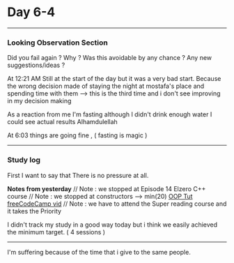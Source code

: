 # Day 6-4

___
### Looking Observation Section

Did you fail again ?
Why ?
Was this avoidable by any chance ?
Any new suggestions/ideas ?

At 12:21 AM Still at the start of the day but it was a very bad start.
Because the wrong decision made of staying the night at mostafa's place and spending time with them --> this is the third time and i don't see improving in my decision making

As a reaction from me I'm fasting although I didn't drink enough water
I could see actual results Alhamdulellah

At 6:03 things are going fine , ( fasting is magic )
___
### Study log 

First I want to say that There is no pressure at all.

**Notes from yesterday**
// Note : we stopped at Episode 14 Elzero C++ course
// Note : we stopped at constructors --> min(20) [OOP Tut freeCodeCamp vid](https://www.youtube.com/watch?v=wN0x9eZLix4)
// Note : we have to attend the Super reading course and it takes the Priority

I didn't track my study in a good way today but i think we easily achieved the minimum target.
( 4 sessions )
___
I'm suffering because of the time that i give to the same people.

